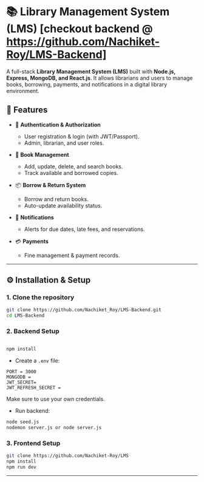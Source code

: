 # 📚 Library Management System (LMS) [checkout backend @ https://github.com/Nachiket-Roy/LMS-Backend]

A full-stack **Library Management System (LMS)** built with **Node.js, Express, MongoDB, and React.js**.
It allows librarians and users to manage books, borrowing, payments, and notifications in a digital library environment.

## 🚀 Features

* 👤 **Authentication & Authorization**

  * User registration & login (with JWT/Passport).
  * Admin, librarian, and user roles.

* 📖 **Book Management**

  * Add, update, delete, and search books.
  * Track available and borrowed copies.

* 📦 **Borrow & Return System**

  * Borrow and return books.
  * Auto-update availability status.

* 🔔 **Notifications**

  * Alerts for due dates, late fees, and reservations.

* 💳 **Payments**

  * Fine management & payment records.

---


## ⚙️ Installation & Setup

### 1. Clone the repository

```bash
git clone https://github.com/Nachiket_Roy/LMS-Backend.git
cd LMS-Backend
```

### 2. Backend Setup

```bash

npm install
```

* Create a `.env` file:

```env
PORT = 3000
MONGODB = 
JWT_SECRET= 
JWT_REFRESH_SECRET = 
```
Make sure to use your own credentials.

* Run backend:

```bash
node seed.js 
nodemon server.js or node server.js
```

### 3. Frontend Setup

```bash
git clone https://github.com/Nachiket-Roy/LMS
npm install
npm run dev
```

---





